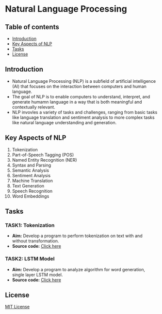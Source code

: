 # Natural Language Processing

## Table of contents

- [Introduction](#introduction)
- [Key Aspects of NLP](#key-aspects-of-nlp)
- [Tasks](#tasks)
- [License](#license)

## Introduction

- Natural Language Processing (NLP) is a subfield of artificial intelligence (AI) that focuses on the interaction between computers and human language.
- The goal of NLP is to enable computers to understand, interpret, and generate humamn language in a way that is both meaningful and contextually relevant.
- NLP invovles a variety of tasks and challenges, ranging from basic tasks like language translation and sentiment analysis to more complex tasks like natural language understanding and generation.

## Key Aspects of NLP

1. Tokenization
2. Part-of-Speech Tagging (POS)
3. Named Entity Recognition (NER)
4. Syntax and Parsing
5. Semantic Analysis
6. Sentiment Analysis
7. Machine Translation
8. Text Generation
9. Speech Recognition
10. Word Embeddings

## Tasks

### TASK1: Tokenization

- **Aim:** Develop a program to perform tokenization on text with and without transformation.
- **Source code:** [Click here](Tokenization.ipynb)

### TASK2: LSTM Model

- **Aim:** Develop a program to analyze algorithm for word generation, single layer LSTM model.
- **Source code:** [Click here](LSTM.ipynb)

## License 

[MIT License](LICENSE)
